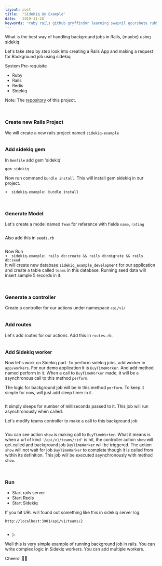 ```yaml
---
layout: post
title:  "Sidekiq By Example"
date:   2019-11-28
keywords: "ruby rails github gryffindor learning swapnil gourshete ruby on rails sidekiq background-jobs async"
---
```


What is the best way of handling background jobs in Rails, (maybe) using sidekiq.

Let's take step by step look into creating a Rails App and making a request for Background job using sidekiq

System Pre-requisite
* Ruby
* Rails
* Redis
* Sidekiq


Note: The <a href="https://github.com/gourshete/sidekiq-example" target="_blank">repository</a>  of this project.

<br>

### Create new Rails Project
We will create a new rails project named `sidekiq-example`

<img src="{{ '/assets/img/SS-sidekiq-new-project.png' | prepend: site.baseurl }}" alt=""> 


### Add sidekiq gem
In `Gemfile` add gem 'sidekiq'

`gem sidekiq`


Now run command `bundle install`. This will install gem sidekiq in our project.

`➜  sidekiq-example: bundle install` 

<br>

### Generate Model
Let's create a model named `Team` for reference with fields `name`, `rating`

<img src="{{ '/assets/img/SS-sidekiq-model.png' | prepend: site.baseurl }}" alt="">

Also add this in `seeds.rb`

<img src="{{ '/assets/img/SS-sidekiq-seed.png' | prepend: site.baseurl }}" alt="">

Now Run <br>
`➜  sidekiq-example: rails db:create && rails db:migrate && rails db:seed` <br>
It will create new database `sidekiq_example_development` for our application and create a table called `teams` in this database.
Running seed data will insert sample 5 records in it.

<br>

### Generate a controller
Create a controller for our actions under namespace `api/v1/`

<img src="{{ '/assets/img/SS-sidekiq-controller-1.png' | prepend: site.baseurl }}" alt="">

<br>

### Add routes
Let's add routes for our actions. Add this in `routes.rb`.

<img src="{{ '/assets/img/SS-sidekiq-routes.png' | prepend: site.baseurl }}" alt="">

<br>

### Add Sidekiq worker
Now let's work on Sidekiq part. To perform sidekiq jobs, add worker in `app/workers`. For our demo application
it is `BuyTimeWorker`. And add method named perform in it. When a call to `BuyTimeWorker` made, it will be a
asynchronous call to this method `perform`.

The logic for background job will be in this method `perform`. To keep it simple for now, will just add sleep timer 
in it.

<img src="{{ '/assets/img/SS-sidekiq-worker.png' | prepend: site.baseurl }}" alt="">

It simply sleeps for number of milliseconds passed to it. This job will run asynchronously when called.

Let's modify teams controller to make a call to this background job

<img src="{{ '/assets/img/SS-sidekiq-controller-2.png' | prepend: site.baseurl }}" alt="">

You can see action `show` is making call to `BuyTimeWorker`. What it means is when a url of kind `'/api/v1/teams/:id'`
is hit, the controller action `show` will get called and background job `BuyTimeWorker` will be triggered. The action `show`
will not wait for job `BuyTimeWorker` to complete though it is called from within its definition. This job will be 
executed asynchronously with method `show`.

<br>

### Run
* Start rails server
* Start Redis
* Start Sidekiq 

If you hit URL will found out something like this in sidekiq server log

`http://localhost:3001/api/v1/teams/2`

<img src="{{ '/assets/img/SS-sidekiq-server-log.png' | prepend: site.baseurl }}" alt="">


* ):

Well this is very simple example of running background job in rails. You can write complex logic in Sidekiq workers.
You can add multiple workers.

Cheers! 🍻🍻